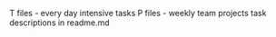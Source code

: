 T files - every day intensive tasks
P files - weekly team projects
task descriptions in readme.md  
